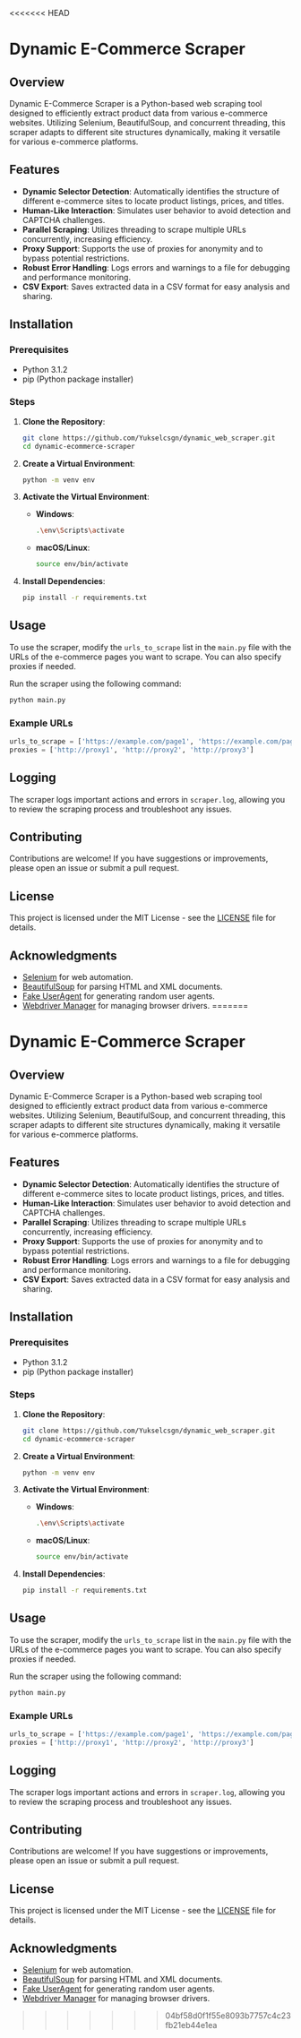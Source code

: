 <<<<<<< HEAD

# Dynamic E-Commerce Scraper

## Overview

Dynamic E-Commerce Scraper is a Python-based web scraping tool designed to efficiently extract product data from various e-commerce websites. Utilizing Selenium, BeautifulSoup, and concurrent threading, this scraper adapts to different site structures dynamically, making it versatile for various e-commerce platforms.

## Features

- **Dynamic Selector Detection**: Automatically identifies the structure of different e-commerce sites to locate product listings, prices, and titles.
- **Human-Like Interaction**: Simulates user behavior to avoid detection and CAPTCHA challenges.
- **Parallel Scraping**: Utilizes threading to scrape multiple URLs concurrently, increasing efficiency.
- **Proxy Support**: Supports the use of proxies for anonymity and to bypass potential restrictions.
- **Robust Error Handling**: Logs errors and warnings to a file for debugging and performance monitoring.
- **CSV Export**: Saves extracted data in a CSV format for easy analysis and sharing.

## Installation

### Prerequisites

- Python 3.1.2
- pip (Python package installer)

### Steps

1. **Clone the Repository**:
   ```bash
   git clone https://github.com/Yukselcsgn/dynamic_web_scraper.git
   cd dynamic-ecommerce-scraper
   ```

2. **Create a Virtual Environment**:
   ```bash
   python -m venv env
   ```

3. **Activate the Virtual Environment**:
   - **Windows**:
     ```bash
     .\env\Scripts\activate
     ```
   - **macOS/Linux**:
     ```bash
     source env/bin/activate
     ```

4. **Install Dependencies**:
   ```bash
   pip install -r requirements.txt
   ```

## Usage

To use the scraper, modify the `urls_to_scrape` list in the `main.py` file with the URLs of the e-commerce pages you want to scrape. You can also specify proxies if needed.

Run the scraper using the following command:
```bash
python main.py
```

### Example URLs
```python
urls_to_scrape = ['https://example.com/page1', 'https://example.com/page2']
proxies = ['http://proxy1', 'http://proxy2', 'http://proxy3']
```

## Logging

The scraper logs important actions and errors in `scraper.log`, allowing you to review the scraping process and troubleshoot any issues.

## Contributing

Contributions are welcome! If you have suggestions or improvements, please open an issue or submit a pull request.

## License

This project is licensed under the MIT License - see the [LICENSE](LICENSE) file for details.

## Acknowledgments

- [Selenium](https://www.selenium.dev/) for web automation.
- [BeautifulSoup](https://www.crummy.com/software/BeautifulSoup/) for parsing HTML and XML documents.
- [Fake UserAgent](https://github.com/helixdragon/fake-useragent) for generating random user agents.
- [Webdriver Manager](https://github.com/SergeyPirogov/webdriver_manager) for managing browser drivers.
=======

# Dynamic E-Commerce Scraper

## Overview

Dynamic E-Commerce Scraper is a Python-based web scraping tool designed to efficiently extract product data from various e-commerce websites. Utilizing Selenium, BeautifulSoup, and concurrent threading, this scraper adapts to different site structures dynamically, making it versatile for various e-commerce platforms.

## Features

- **Dynamic Selector Detection**: Automatically identifies the structure of different e-commerce sites to locate product listings, prices, and titles.
- **Human-Like Interaction**: Simulates user behavior to avoid detection and CAPTCHA challenges.
- **Parallel Scraping**: Utilizes threading to scrape multiple URLs concurrently, increasing efficiency.
- **Proxy Support**: Supports the use of proxies for anonymity and to bypass potential restrictions.
- **Robust Error Handling**: Logs errors and warnings to a file for debugging and performance monitoring.
- **CSV Export**: Saves extracted data in a CSV format for easy analysis and sharing.

## Installation

### Prerequisites

- Python 3.1.2
- pip (Python package installer)

### Steps

1. **Clone the Repository**:
   ```bash
   git clone https://github.com/Yukselcsgn/dynamic_web_scraper.git
   cd dynamic-ecommerce-scraper
   ```

2. **Create a Virtual Environment**:
   ```bash
   python -m venv env
   ```

3. **Activate the Virtual Environment**:
   - **Windows**:
     ```bash
     .\env\Scripts\activate
     ```
   - **macOS/Linux**:
     ```bash
     source env/bin/activate
     ```

4. **Install Dependencies**:
   ```bash
   pip install -r requirements.txt
   ```

## Usage

To use the scraper, modify the `urls_to_scrape` list in the `main.py` file with the URLs of the e-commerce pages you want to scrape. You can also specify proxies if needed.

Run the scraper using the following command:
```bash
python main.py
```

### Example URLs
```python
urls_to_scrape = ['https://example.com/page1', 'https://example.com/page2']
proxies = ['http://proxy1', 'http://proxy2', 'http://proxy3']
```

## Logging

The scraper logs important actions and errors in `scraper.log`, allowing you to review the scraping process and troubleshoot any issues.

## Contributing

Contributions are welcome! If you have suggestions or improvements, please open an issue or submit a pull request.

## License

This project is licensed under the MIT License - see the [LICENSE](LICENSE) file for details.

## Acknowledgments

- [Selenium](https://www.selenium.dev/) for web automation.
- [BeautifulSoup](https://www.crummy.com/software/BeautifulSoup/) for parsing HTML and XML documents.
- [Fake UserAgent](https://github.com/helixdragon/fake-useragent) for generating random user agents.
- [Webdriver Manager](https://github.com/SergeyPirogov/webdriver_manager) for managing browser drivers.
>>>>>>> 04bf58d0f1f55e8093b7757c4c23fb21eb44e1ea
